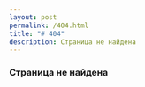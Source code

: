 ```yaml
---
layout: post
permalink: /404.html
title: "# 404"
description: Страница не найдена
---
```


### Страница не найдена

